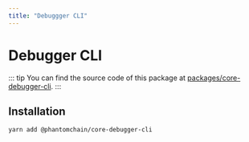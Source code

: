 ```yaml
---
title: "Debuggger CLI"
---
```


# Debugger CLI

::: tip
You can find the source code of this package at [packages/core-debugger-cli](https://github.com/PhantomChain/core/tree/develop/packages/core-debugger-cli).
:::

## Installation

```bash
yarn add @phantomchain/core-debugger-cli
```
